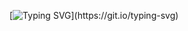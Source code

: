 [![Typing SVG](https://readme-typing-svg.demolab.com/?lines=Initializing+GitHub+Profile+;)](https://git.io/typing-svg)